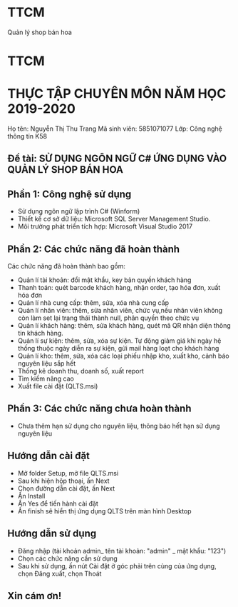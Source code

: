 # TTCM
Quản lý shop bán hoa
# TTCM
# THỰC TẬP CHUYÊN MÔN NĂM HỌC 2019-2020
Họ tên: Nguyễn Thị Thu Trang
Mã sinh viên: 5851071077
Lớp: Công nghệ thông tin K58
## Đề tài: SỬ DỤNG NGÔN NGỮ C# ỨNG DỤNG VÀO QUẢN LÝ SHOP BÁN HOA
## Phần 1: Công nghệ sử dụng
-	Sử dụng ngôn ngữ lập trình C# (Winform)
-	Thiết kế cơ sở dữ liệu: Microsoft SQL Server Management Studio.
-	Môi trường phát triển tích hợp: Microsoft Visual Studio 2017

## Phần 2: Các chức năng đã hoàn thành
Các chức năng đã hoàn thành bao gồm: 
- Quản lí tài khoản: đổi mật khẩu, key bản quyền khách hàng
-	Thanh toán: quét barcode khách hàng, nhận order, tạo hóa đơn, xuất hóa đơn
-	Quản lí nhà cung cấp: thêm, sửa, xóa nhà cung cấp
-	Quản lí nhân viên: thêm, sửa nhân viên, chức vụ,nếu nhân viên không còn làm set lại trạng thái thành null, phân quyền theo chức vụ
-	Quản lí khách hàng: thêm, sửa khách hàng, quét mã QR nhận diện thông tin khách hàng.
- Quản lí sự kiện: thêm, sửa, xóa sự kiện. Tự động giảm giá khi ngày hệ thống thuộc ngày diễn ra sự kiện, gửi mail hàng loạt cho khách hàng
-	Quản lí kho: thêm, sửa, xóa các loại phiếu nhập kho, xuất kho, cảnh báo nguyên liệu sắp hết
-	Thống kê doanh thu, doanh số, xuất report
-	Tìm kiếm nâng cao
- Xuất file cài đặt (QLTS.msi)
## Phần 3: Các chức năng chưa hoàn thành
- Chưa thêm hạn sử dụng cho nguyên liệu, thông báo hết hạn sử dụng nguyên liệu
## Hướng dẫn cài đặt
- Mở folder Setup, mở file QLTS.msi
- Sau khi hiện hộp thoại, ấn Next
- Chọn đường dẫn cài đặt, ấn Next
- Ấn Install
- Ấn Yes để tiến hành cài đặt
- Ấn finish sẽ hiển thị ứng dụng QLTS trên màn hình Desktop
## Hướng dẫn sử dụng
- Đăng nhập (tài khoản admin_ tên tài khoản: "admin" _ mật khẩu: "123")
- Chọn các chức năng cần sử dụng
- Sau khi sử dụng, ấn nút Cài đặt ở góc phải trên cùng của ứng dụng, chọn Đăng xuất, chọn Thoát
## Xin cám ơn!
